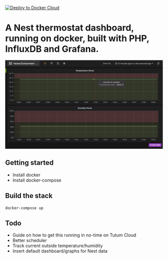 [![Deploy to Docker Cloud](https://files.cloud.docker.com/images/deploy-to-dockercloud.svg)](https://cloud.docker.com/stack/deploy/)

# A Nest thermostat dashboard, running on docker, built with PHP, InfluxDB and Grafana.

![](example.jpg)

## Getting started

* Install docker
* Install docker-compose

## Build the stack

```
docker-compose up
```

## Todo
* Guide on how to get this running in no-time on Tutum Cloud
* Better scheduler
* Track current outside temperature/humidity
* Insert default dashboard/graphs for Nest data
